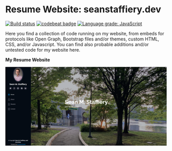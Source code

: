 # Resume Website: seanstaffiery.dev

[![Build status](https://ci.appveyor.com/api/projects/status/ad594uxldts8c988?svg=true)](https://ci.appveyor.com/project/SeanStaffiery/seanstaffiery-dev)
[![codebeat badge](https://codebeat.co/badges/f4ce41d9-2dc6-4b95-ae17-dc9dbcd9e5a7)](https://codebeat.co/projects/github-com-seanstaffiery-seanstaffiery-dev-master)
[![Language grade: JavaScript](https://img.shields.io/lgtm/grade/javascript/g/SeanStaffiery/seanstaffiery.dev.svg?logo=lgtm&logoWidth=18)](https://lgtm.com/projects/g/SeanStaffiery/seanstaffiery.dev/context:javascript)


Here you find a collection of code running on my website, from embeds for protocols like Open Graph, Bootstrap files and/or themes, custom HTML, CSS, and/or Javascript. You can find also probable additions and/or untested code for my website here.

<strong>My Resume Website</strong>

<img src="images/website2.png">
